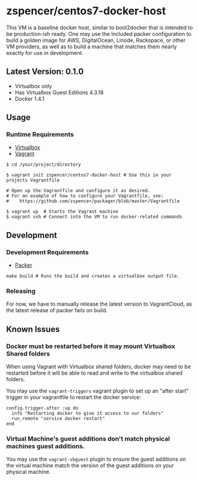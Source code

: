 # zspencer/centos7-docker-host
This VM is a baseline docker host, similar to boot2docker that is intended to be
production-ish ready. One may use the included packer configuration to build a
golden image for AWS, DigitalOcean, Linode, Rackspace, or other VM providers,
as well as to build a machine that matches them nearly exactly for use in
development.


## Latest Version: 0.1.0
- Virtualbox only
- Has Virtualbox Guest Editions 4.3.18
- Docker 1.4.1

## Usage

### Runtime Requirements
 - [Virtualbox](https://www.virtualbox.org)
 - [Vagrant](https://www.vagrantup.com)

```
$ cd /your/project/directory

$ vagrant init zspencer/centos7-docker-host # Use this in your projects Vagrantfile

# Open up the Vagrantfile and configure it as desired.
# For an example of how to configure your Vagrantfile, see:
#    https://github.com/zspencer/packager/blob/master/Vagrantfile

$ vagrant up  # Starts the Vagrant machine
$ vagrant ssh # Connect into the VM to run docker-related commands

```

## Development
### Development Requirements
 - [Packer](http://packer.io)


```
make build # Runs the build and creates a virtualbox output file.
```

### Releasing
For now, we have to manually release the latest version to VagrantCloud, as the
latest release of packer fails on build.

## Known Issues

### Docker must be restarted before it may mount Virtualbox Shared folders

When using Vagrant with Virtualbox shared folders, docker may need to be
restarted before it will be able to read and write to the virtualbox shared
folders.

You may use the `vagrant-triggers` vagrant plugin to set up an "after start"
trigger in your vagrantfile to restart the docker service:

```
config.trigger.after :up do
  info "Restarting docker to give it access to our folders"
  run_remote "service docker restart"
end
```

### Virtual Machine's guest additions don't match physical machines guest additions.

You may use the `vagrant-vbguest` plugin to ensure the guest additions on the
virtual machine match the version of the guest additions on your physical
machine.
